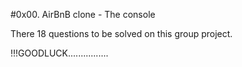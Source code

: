 #0x00. AirBnB clone - The console


There 18 questions to be solved on this group project.


!!!GOODLUCK................
